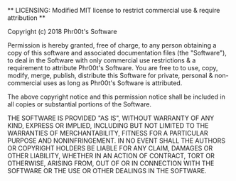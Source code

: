 ** LICENSING: Modified MIT license to restrict commercial use & require attribution **

Copyright (c) 2018 Phr00t's Software

Permission is hereby granted, free of charge, to any person obtaining a copy of this software and associated documentation files (the "Software"), to deal in the Software with only commercial use restrictions & a requirement to attribute Phr00t's Software. You are free to to use, copy, modify, merge, publish, distribute this Software for private, personal & non-commercial uses as long as Phr00t's Software is attributed.

The above copyright notice and this permission notice shall be included in all copies or substantial portions of the Software.

THE SOFTWARE IS PROVIDED "AS IS", WITHOUT WARRANTY OF ANY KIND, EXPRESS OR IMPLIED, INCLUDING BUT NOT LIMITED TO THE WARRANTIES OF MERCHANTABILITY, FITNESS FOR A PARTICULAR PURPOSE AND NONINFRINGEMENT. IN NO EVENT SHALL THE AUTHORS OR COPYRIGHT HOLDERS BE LIABLE FOR ANY CLAIM, DAMAGES OR OTHER LIABILITY, WHETHER IN AN ACTION OF CONTRACT, TORT OR OTHERWISE, ARISING FROM, OUT OF OR IN CONNECTION WITH THE SOFTWARE OR THE USE OR OTHER DEALINGS IN THE SOFTWARE.